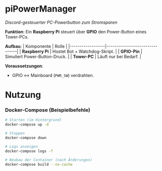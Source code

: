 # **piPowerManager**
*Discord-gesteuerter PC-Powerbutton zum Stromsparen*

**Funktion**:
Ein **Raspberry Pi** steuert über **GPIO** den Power-Button eines Tower-PCs.

**Aufbau**:
| Komponente       | Rolle                          |
|------------------|--------------------------------|
| **Raspberry Pi** | Hostet Bot + Watchdog-Skript.  |
| **GPIO-Pin**     | Simuliert Power-Button-Druck.  |
| **Tower-PC**     | Läuft nur bei Bedarf.          |

**Voraussetzungen**:
- GPIO ↔ Mainboard (`PWR_SW`) verdrahten.

# Nutzung

### **Docker-Compose (Beispielbefehle)**
```bash
# Starten (im Hintergrund)
docker-compose up -d

# Stoppen
docker-compose down

# Logs anzeigen
docker-compose logs -f

# Neubau der Container (nach Änderungen)
docker-compose build --no-cache
